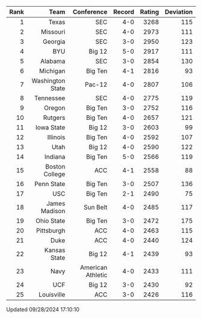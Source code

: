 | Rank  | Team                 | Conference           | Record   | Rating | Deviation |
| ---:  | ---:                 | ---:                 | ---:     | ---:   | ---:      |
| 1     | Texas                | SEC                  | 4-0      | 3268   | 115       |
| 2     | Missouri             | SEC                  | 4-0      | 2973   | 111       |
| 3     | Georgia              | SEC                  | 3-0      | 2950   | 123       |
| 4     | BYU                  | Big 12               | 5-0      | 2917   | 111       |
| 5     | Alabama              | SEC                  | 3-0      | 2854   | 130       |
| 6     | Michigan             | Big Ten              | 4-1      | 2816   | 93        |
| 7     | Washington State     | Pac-12               | 4-0      | 2807   | 106       |
| 8     | Tennessee            | SEC                  | 4-0      | 2775   | 119       |
| 9     | Oregon               | Big Ten              | 3-0      | 2752   | 116       |
| 10    | Rutgers              | Big Ten              | 4-0      | 2657   | 121       |
| 11    | Iowa State           | Big 12               | 3-0      | 2603   | 99        |
| 12    | Illinois             | Big Ten              | 4-0      | 2592   | 107       |
| 13    | Utah                 | Big 12               | 4-0      | 2590   | 122       |
| 14    | Indiana              | Big Ten              | 5-0      | 2566   | 119       |
| 15    | Boston College       | ACC                  | 4-1      | 2558   | 88        |
| 16    | Penn State           | Big Ten              | 3-0      | 2507   | 136       |
| 17    | USC                  | Big Ten              | 2-1      | 2490   | 75        |
| 18    | James Madison        | Sun Belt             | 4-0      | 2485   | 117       |
| 19    | Ohio State           | Big Ten              | 3-0      | 2472   | 175       |
| 20    | Pittsburgh           | ACC                  | 4-0      | 2463   | 115       |
| 21    | Duke                 | ACC                  | 4-0      | 2440   | 124       |
| 22    | Kansas State         | Big 12               | 4-1      | 2439   | 93        |
| 23    | Navy                 | American Athletic    | 4-0      | 2433   | 111       |
| 24    | UCF                  | Big 12               | 3-0      | 2430   | 92        |
| 25    | Louisville           | ACC                  | 3-0      | 2426   | 116       |

Updated 09/28/2024 17:10:10

